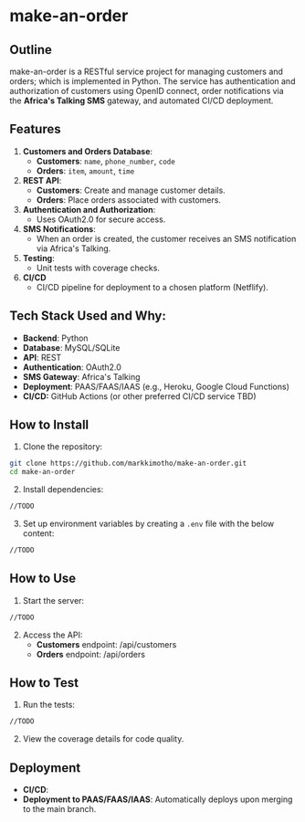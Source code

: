# make-an-order

## Outline

make-an-order is a RESTful service project for managing customers and orders; which is implemented in Python. The service has authentication and authorization of customers using OpenID connect, order notifications via the **Africa's Talking SMS** gateway, and automated CI/CD deployment.

## Features

1. **Customers and Orders Database**:
   * **Customers**: `name`, `phone_number`, `code`
   * **Orders**: `item`, `amount`, `time`
2. **REST API**:
   * **Customers**: Create and manage customer details.
   * **Orders**: Place orders associated with customers.
3. **Authentication and Authorization**:
   * Uses OAuth2.0 for secure access.
4. **SMS Notifications**:
   * When an order is created, the customer receives an SMS notification via Africa's Talking.
5. **Testing**:
   * Unit tests with coverage checks.
6. **CI/CD**
   * CI/CD pipeline for deployment to a chosen platform (Netflify).

## Tech Stack Used and Why:

* **Backend**: Python
* **Database**: MySQL/SQLite
* **API**: REST
* **Authentication**: OAuth2.0 
* **SMS Gateway**: Africa's Talking
* **Deployment**: PAAS/FAAS/IAAS (e.g., Heroku, Google Cloud Functions)
* **CI/CD:** GitHub Actions (or other preferred CI/CD service TBD)

## How to Install

1. Clone the repository:

```bash
git clone https://github.com/markkimotho/make-an-order.git
cd make-an-order
```

2. Install dependencies:

```bash
//TODO
```

3. Set up environment variables by creating a `.env` file with the below content:

```bash
//TODO
```

## How to Use

1. Start the server:

```bash
//TODO
```

2. Access the API:
   * **Customers** endpoint: /api/customers
   * **Orders** endpoint: /api/orders

## How to Test

1. Run the tests:

```bash
//TODO
```

2. View the coverage details for code quality.

## Deployment
* **CI/CD**: 
* **Deployment to PAAS/FAAS/IAAS**: Automatically deploys upon merging to the main branch.
